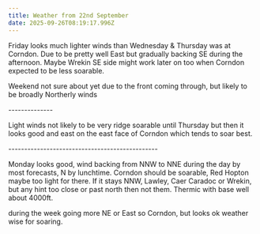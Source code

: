 ```yaml
---
title: Weather from 22nd September
date: 2025-09-26T08:19:17.996Z
---
```

Friday looks much lighter winds than Wednesday & Thursday was at Corndon.  Due to be pretty well East but gradually backing SE during the afternoon.  Maybe Wrekin SE side might work later on too when Corndon expected to be less soarable.

Weekend not sure about yet due to the front coming through, but likely to be broadly Northerly winds

\--------------

Light winds not likely to be very ridge soarable until Thursday but then it looks good and east on the east face of Corndon which tends to soar best.

\-----------------------------------------------

Monday looks good,  wind backing from NNW to NNE during the day by most forecasts, N by lunchtime.  Corndon should be soarable, Red Hopton maybe too light for there.  If it stays NNW, Lawley, Caer Caradoc or Wrekin, but any hint too close or past north then not them.  Thermic with base well about 4000ft.

during the week going more NE or East so Corndon, but looks ok weather wise for soaring.